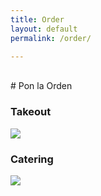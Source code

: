 ```yaml
---
title: Order
layout: default
permalink: /order/

---
```

<br>
# Pon la Orden

<div class="row">
  <div class="col-md-6">
<h3 id="title">Takeout</h3>
<img src="/lis786-lfav/assets/images/take.png" />
  </div>

  <div class="col-md-6">
<h3 id="title">Catering</h3>
<img src="/lis786-lfav/assets/images/cater.png" />
  </div>
</div>
